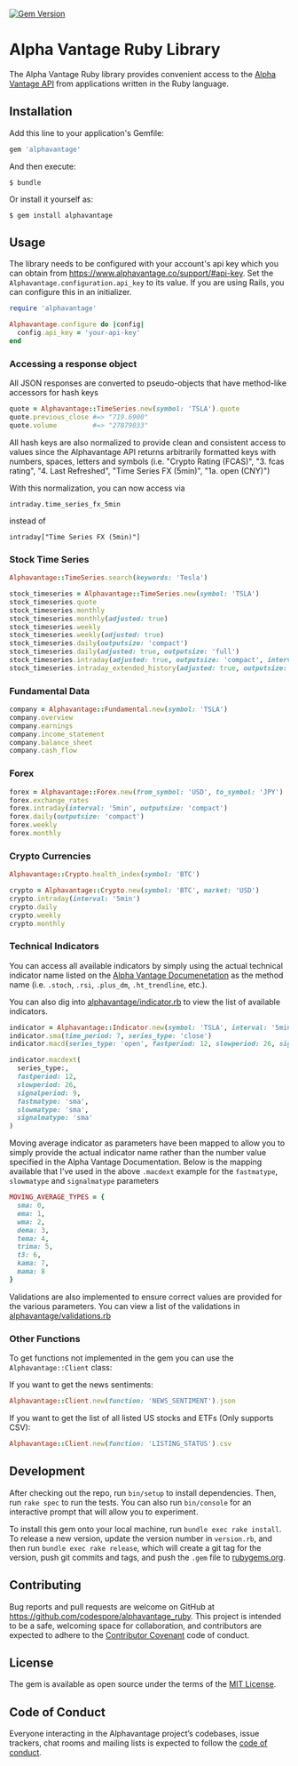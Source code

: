 [![Gem Version](https://badge.fury.io/rb/alphavantage.svg)](https://badge.fury.io/rb/alphavantage)
# Alpha Vantage Ruby Library

The Alpha Vantage Ruby library provides convenient access to the [Alpha Vantage API](https://www.alphavantage.co/documentation/) from applications written in the Ruby language.

## Installation

Add this line to your application's Gemfile:

```ruby
gem 'alphavantage'
```

And then execute:

    $ bundle

Or install it yourself as:

    $ gem install alphavantage

## Usage

The library needs to be configured with your account's api key which you can obtain from https://www.alphavantage.co/support/#api-key.
Set the `Alphavantage.configuration.api_key` to its value. If you are using Rails, you can configure this in an initializer.

```ruby
require 'alphavantage'

Alphavantage.configure do |config|
  config.api_key = 'your-api-key'
end
```

### Accessing a response object
All JSON responses are converted to pseudo-objects that have method-like accessors for hash keys
```ruby
quote = Alphavantage::TimeSeries.new(symbol: 'TSLA').quote
quote.previous_close #=> "719.6900"
quote.volume         #=> "27879033"
```

All hash keys are also normalized to provide clean and consistent access to values since the Alphavantage API returns arbitrarily formatted keys with numbers, spaces, letters and symbols (i.e. "Crypto Rating (FCAS)", "3. fcas rating", "4. Last Refreshed", "Time Series FX (5min)", "1a. open (CNY)")

With this normalization, you can now access via

`intraday.time_series_fx_5min`

instead of

`intraday["Time Series FX (5min)"]`

### Stock Time Series

```ruby
Alphavantage::TimeSeries.search(keywords: 'Tesla')

stock_timeseries = Alphavantage::TimeSeries.new(symbol: 'TSLA')
stock_timeseries.quote
stock_timeseries.monthly
stock_timeseries.monthly(adjusted: true)
stock_timeseries.weekly
stock_timeseries.weekly(adjusted: true)
stock_timeseries.daily(outputsize: 'compact')
stock_timeseries.daily(adjusted: true, outputsize: 'full')
stock_timeseries.intraday(adjusted: true, outputsize: 'compact', interval: '5min')
stock_timeseries.intraday_extended_history(adjusted: true, outputsize: 'compact', interval: '5min', slice: 'year1month1')
```
### Fundamental Data
```ruby
company = Alphavantage::Fundamental.new(symbol: 'TSLA')
company.overview
company.earnings
company.income_statement
company.balance_sheet
company.cash_flow
```
### Forex
```ruby
forex = Alphavantage::Forex.new(from_symbol: 'USD', to_symbol: 'JPY')
forex.exchange_rates
forex.intraday(interval: '5min', outputsize: 'compact')
forex.daily(outputsize: 'compact')
forex.weekly
forex.monthly
```
### Crypto Currencies
```ruby
Alphavantage::Crypto.health_index(symbol: 'BTC')

crypto = Alphavantage::Crypto.new(symbol: 'BTC', market: 'USD')
crypto.intraday(interval: '5min')
crypto.daily
crypto.weekly
crypto.monthly
```

### Technical Indicators
You can access all available indicators by simply using the actual technical indicator name listed on the [Alpha Vantage Documenetation](https://www.alphavantage.co/documentation/#technical-indicators) as the method name (i.e. `.stoch`, `.rsi`, `.plus_dm`, `.ht_trendline`, etc.).

You can also dig into [alphavantage/indicator.rb](https://github.com/codespore/alphavantage_ruby/blob/main/lib/alphavantage/indicator.rb) to view the list of available indicators.

```ruby
indicator = Alphavantage::Indicator.new(symbol: 'TSLA', interval: '5min')
indicator.sma(time_period: 7, series_type: 'close')
indicator.macd(series_type: 'open', fastperiod: 12, slowperiod: 26, signalperiod: 9)

indicator.macdext(
  series_type:,
  fastperiod: 12,
  slowperiod: 26,
  signalperiod: 9,
  fastmatype: 'sma',
  slowmatype: 'sma',
  signalmatype: 'sma'
)
```

Moving average indicator as parameters have been mapped to allow you to simply provide the actual indicator name rather than the number value specified in the Alpha Vantage Documentation. Below is the mapping available that I've used in the above `.macdext` example for the `fastmatype`, `slowmatype` and `signalmatype` parameters

```ruby
MOVING_AVERAGE_TYPES = {
  sma: 0,
  ema: 1,
  wma: 2,
  dema: 3,
  tema: 4,
  trima: 5,
  t3: 6,
  kama: 7,
  mama: 8
}
```

Validations are also implemented to ensure correct values are provided for the various parameters. You can view a list of the validations in [alphavantage/validations.rb](https://github.com/codespore/alphavantage_ruby/blob/main/lib/alphavantage/validations.rb)

### Other Functions

To get functions not implemented in the gem you can use the `Alphavantage::Client` class:

If you want to get the news sentiments:

```ruby
Alphavantage::Client.new(function: 'NEWS_SENTIMENT').json
```

If you want to get the list of all listed US stocks and ETFs (Only supports CSV):

```ruby
Alphavantage::Client.new(function: 'LISTING_STATUS').csv
```

## Development

After checking out the repo, run `bin/setup` to install dependencies. Then, run `rake spec` to run the tests. You can also run `bin/console` for an interactive prompt that will allow you to experiment.

To install this gem onto your local machine, run `bundle exec rake install`. To release a new version, update the version number in `version.rb`, and then run `bundle exec rake release`, which will create a git tag for the version, push git commits and tags, and push the `.gem` file to [rubygems.org](https://rubygems.org).

## Contributing

Bug reports and pull requests are welcome on GitHub at https://github.com/codespore/alphavantage_ruby. This project is intended to be a safe, welcoming space for collaboration, and contributors are expected to adhere to the [Contributor Covenant](http://contributor-covenant.org) code of conduct.

## License

The gem is available as open source under the terms of the [MIT License](https://opensource.org/licenses/MIT).

## Code of Conduct

Everyone interacting in the Alphavantage project’s codebases, issue trackers, chat rooms and mailing lists is expected to follow the [code of conduct](https://github.com/codespore/alphavantage_ruby/blob/master/CODE_OF_CONDUCT.md).
